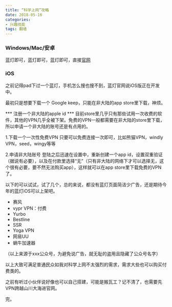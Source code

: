 ```yaml
---
title: “科学上网”攻略
date: 2018-05-16
categories:
- 兴趣技能
tags: 翻墙
---
```


### Windows/Mac/安卓 ###
蓝灯即可，蓝灯即可，蓝灯即可，直接[官网](http://www.landengpro.org/index.php#download)


### iOS ###
之前记得pad下过一个蓝灯，手机怎么搜也搜不到，蓝灯官网说iOS版正在开发中。

最初只是想要下载一个 Google keep，只能在非大陆的app store里下载，神烦。

*** 注册一个非大陆的apple id ***
目前store里几乎只有那些试用一次收费的软件，其他的VPN几乎全被下架。免费的VPN一般都需要在非大陆的store里下载，所以申请一个非大陆的账号还是有点用的。

<!--more--> 
1.下载一个一次性免费VPN
只要可以免费连接一次即可，比如熊猫VPN，windly VPN，seed，wingy等等

2.申请非大陆账号
登陆之后迅速在设置中，重新创建一个app id，设置双重验证（据说有必要），以及在付款里选择“无”（只有非大陆的网络下才可以选择无，这个很有必要，要不然无法购买app），这样就可以在app store里下载免费的VPN了。

以下的可以试试，试了几个，总的来说，都没有蓝灯页面简洁少广告，还是期待今年的蓝灯iOS可以上架吧。
- 赛风
- vypr VPN：付费
- Yurbo
- Bestline
- SSR
- Yoga VPN
- 网易UU
- 蜗牛加速器

（以上来源于xxx公众号，为避免说广告，就无耻的盗用且隐藏了公众号名字）

以上大致可满足普通民众如我对科学上网不太强烈的需求，需求大些也可以购买付费类的。

之前有听过小伙伴说好像也可以自己搭建，可能是搬瓦工？记不清了，也需要先VPN跨越山川大海进官网。

完。





